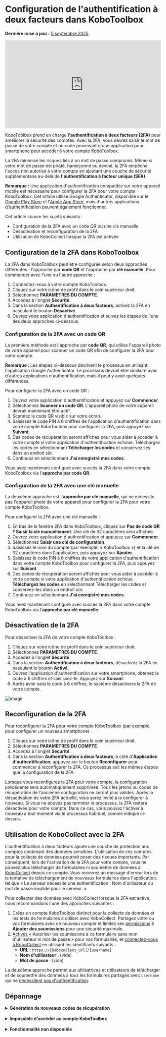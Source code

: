 # Configuration de l'authentification à deux facteurs dans KoboToolbox
**Dernière mise à jour :** <a href="https://github.com/kobotoolbox/docs/blob/3c86f234242bee25d3d6f91bffee5cb93d808344/source/two_factor_authentication.md" class="reference">5 septembre 2025</a>

<iframe src="https://www.youtube.com/embed/4BhF0eva_d4?si=Ha6XbjiSjfPEL-CX" style="width: 100%; aspect-ratio: 16 / 9; height: auto; border: 0;" title="YouTube video player" frameborder="0" allow="accelerometer; autoplay; clipboard-write; encrypted-media; gyroscope; picture-in-picture; web-share" allowfullscreen></iframe>

<br>

KoboToolbox prend en charge **l'authentification à deux facteurs (2FA)** pour améliorer la sécurité des comptes. Avec la 2FA, vous devrez saisir le mot de passe de votre compte et un code provenant d'une application pour smartphone pour accéder à votre compte KoboToolbox.

La 2FA minimise les risques liés à un mot de passe compromis. Même si votre mot de passe est piraté, hameçonné ou deviné, la 2FA empêche l'accès non autorisé à votre compte en ajoutant une couche de sécurité supplémentaire au-delà de **l'authentification à facteur unique (SFA)**.

<p class="note">
    <strong>Remarque :</strong> Une application d'authentification compatible sur votre appareil mobile est nécessaire pour configurer la 2FA pour votre compte KoboToolbox. Cet article utilise Google Authenticator, disponible sur le <a href="https://play.google.com/store/apps/details?id=com.google.android.apps.authenticator2">Google Play Store</a> et l'<a href="https://apps.apple.com/fr/app/google-authenticator/id388497605?l=en-GB">Apple App Store</a>, mais d'autres applications d'authentification peuvent également fonctionner.
</p>

Cet article couvre les sujets suivants :

- Configuration de la 2FA avec un code QR ou une clé manuelle
- Désactivation et reconfiguration de la 2FA
- Utilisation de KoboCollect lorsque la 2FA est activée

## Configuration de la 2FA dans KoboToolbox

La 2FA dans KoboToolbox peut être configurée selon deux approches différentes : l'approche par **code QR** et l'approche par **clé manuelle**. Pour commencer avec l'une ou l'autre approche :

1. Connectez-vous à votre compte KoboToolbox.
2. Cliquez sur votre icône de profil dans le coin supérieur droit.
3. Sélectionnez **PARAMÈTRES DU COMPTE**.
4. Accédez à l'onglet **Sécurité**.
5. Dans la section **Authentification à deux facteurs**, activez la 2FA en basculant le bouton **Désactivé**.
6. Ouvrez votre application d'authentification et suivez les étapes de l'une des deux approches ci-dessous.

### Configuration de la 2FA avec un code QR

La première méthode est l'approche par **code QR**, qui utilise l'appareil photo de votre appareil pour scanner un code QR afin de configurer la 2FA pour votre compte.

<p class="note">
  <b>Remarque :</b> Les étapes ci-dessous décrivent le processus en utilisant l'application Google Authenticator. Le processus devrait être similaire avec d'autres applications d'authentification, mais il peut y avoir quelques différences.
</p>

Pour configurer la 2FA avec un code QR :

1. Ouvrez votre application d'authentification et appuyez sur **Commencer**.
2. Sélectionnez **Scanner un code QR**. L'appareil photo de votre appareil devrait maintenant être actif.
3. Scannez le code QR visible sur votre écran.
4. Saisissez le code PIN à 6 chiffres de l'application d'authentification dans votre compte KoboToolbox pour configurer la 2FA, puis appuyez sur **Suivant**.
5. Des codes de récupération seront affichés pour vous aider à accéder à votre compte si votre application d'authentification échoue. Téléchargez les codes en sélectionnant **Télécharger les codes** et conservez-les dans un endroit sûr.
6. Continuez en sélectionnant **J'ai enregistré mes codes**.

Vous avez maintenant configuré avec succès la 2FA dans votre compte KoboToolbox via l'**approche par code QR**.

### Configuration de la 2FA avec une clé manuelle

La deuxième approche est l'**approche par clé manuelle**, qui ne nécessite pas l'appareil photo de votre appareil pour configurer la 2FA pour votre compte KoboToolbox.

Pour configurer la 2FA avec une clé manuelle :

1. En bas de la fenêtre 2FA dans KoboToolbox, cliquez sur **Pas de code QR ? Saisir la clé manuellement**. Une clé de 32 caractères sera affichée.
2. Ouvrez votre application d'authentification et appuyez sur **Commencer**.
3. Sélectionnez **Saisir une clé de configuration**.
4. Saisissez le nom du compte (par exemple, « KoboToolbox ») et la clé de 32 caractères dans l'application, puis appuyez sur **Ajouter**.
5. Saisissez le code PIN à 6 chiffres de votre application d'authentification dans votre compte KoboToolbox pour configurer la 2FA, puis appuyez sur **Suivant**.
6. Des codes de récupération seront affichés pour vous aider à accéder à votre compte si votre application d'authentification échoue. **Téléchargez les codes** en sélectionnant Télécharger les codes et conservez-les dans un endroit sûr.
7. Continuez en sélectionnant **J'ai enregistré mes codes**.

Vous avez maintenant configuré avec succès la 2FA dans votre compte KoboToolbox via l'**approche par clé manuelle**.

## Désactivation de la 2FA

Pour désactiver la 2FA de votre compte KoboToolbox :

1. Cliquez sur votre icône de profil dans le coin supérieur droit.
2. Sélectionnez **PARAMÈTRES DU COMPTE**.
3. Accédez à l'onglet **Sécurité**.
4. Dans la section **Authentification à deux facteurs**, désactivez la 2FA en basculant le bouton **Activé**.
5. Ouvrez l'application d'authentification sur votre smartphone, obtenez le code à 6 chiffres et saisissez-le. Appuyez sur **Suivant**.
6. Après avoir saisi le code à 6 chiffres, le système désactivera la 2FA de votre compte.

![image](/images/two_factor_authentication/Deactivate_2FA.png)

## Reconfiguration de la 2FA

Pour reconfigurer la 2FA pour votre compte KoboToolbox (par exemple, pour configurer un nouveau smartphone) :

1. Cliquez sur votre icône de profil dans le coin supérieur droit.
2. Sélectionnez **PARAMÈTRES DU COMPTE**.
3. Accédez à l'onglet **Sécurité**.
4. Dans la section **Authentification à deux facteurs**, à côté d'**Application d'authentification**, appuyez sur le bouton **Reconfigurer** pour commencer à reconfigurer la 2FA. Ce processus suit les mêmes étapes que la configuration de la 2FA.

Lorsque vous reconfigurez la 2FA pour votre compte, la configuration précédente sera automatiquement supprimée. Tous les jetons ou codes de récupération de l'ancienne configuration ne seront plus valides. Après la désactivation de votre 2FA actuelle, vous serez invité à la configurer à nouveau. Si vous ne pouvez pas terminer le processus, la 2FA restera désactivée pour votre compte. Dans ce cas, vous pouvez l'activer à nouveau à tout moment via le processus habituel, comme indiqué ci-dessus.

## Utilisation de KoboCollect avec la 2FA

L'authentification à deux facteurs ajoute une couche de protection aux comptes contenant des données sensibles. L'utilisation de ces comptes pour la collecte de données pourrait poser des risques importants. Par conséquent, lors de l'activation de la 2FA pour votre compte, vous ne pouvez plus télécharger de formulaires ni soumettre de données à [KoboCollect](kobocollect_on_android_latest.md) depuis ce compte. Vous recevrez un message d'erreur lors de la tentative de téléchargement de nouveaux formulaires dans l'application, tel que « Le serveur nécessite une authentification : Nom d'utilisateur ou mot de passe invalide pour le serveur. »

Pour collecter des données avec KoboCollect lorsque la 2FA est active, nous recommandons l'une des approches suivantes :

1. Créez un compte KoboToolbox distinct pour la collecte de données et les tests de formulaires à utiliser avec KoboCollect. Partagez votre ou vos formulaires avec ce nouveau compte et limitez ses [permissions](managing_permissions.md) à **Ajouter des soumissions** pour une sécurité maximale.
2. [Activez](https://support.kobotoolbox.org/fr/project_sharing_settings.html#allowing-submissions-without-authentication) « Autoriser les soumissions à ce formulaire sans nom d'utilisateur ni mot de passe » pour vos formulaires, et [connectez-vous à KoboCollect](kobocollect_on_android_latest.md) en utilisant les identifiants suivants :
    - **URL** : `https://[kobocollect_url]/[username]`
    - **Nom d'utilisateur** : (vide)
    - **Mot de passe** : (vide)

La deuxième approche permet aux utilisatrices et utilisateurs de télécharger et de soumettre des données à tous les formulaires partagés avec `username` qui ne [nécessitent pas d'authentification](https://support.kobotoolbox.org/fr/project_sharing_settings.html#allowing-submissions-without-authentication).

## Dépannage
<details>
<summary><b>Génération de nouveaux codes de récupération</b></summary>
Si vous avez égaré vos codes de récupération ou pensez qu'ils ont été compromis, vous pouvez générer de nouveaux codes de récupération pour la 2FA en appuyant sur le bouton <b>Générer de nouveaux</b> à côté de <b>Codes de récupération</b>.
</details>

<br>

<details>
<summary><b>Impossible d'accéder au compte KoboToolbox</b></summary>
Si vous ne parvenez pas à accéder à votre compte KoboToolbox avec la 2FA activée (par exemple, si vous avez réinitialisé votre smartphone et désinstallé l'application d'authentification, ou si vous avez égaré vos codes de récupération), vous pouvez contacter <a class="reference external" href="support@kobotoolbox.org">support@kobotoolbox.org</a>. Veuillez utiliser l'adresse e-mail enregistrée sur votre compte pour demander la désactivation de la 2FA.
</details>

<br>

<details>
<summary><b>Fonctionnalité non disponible</b></summary>
Cette fonctionnalité est actuellement indisponible pour les utilisatrices et utilisateurs du plan Community. Cependant, la 2FA sera étendue à toutes les utilisatrices et tous les utilisateurs dans les prochains mois, quel que soit leur plan.
</details>
